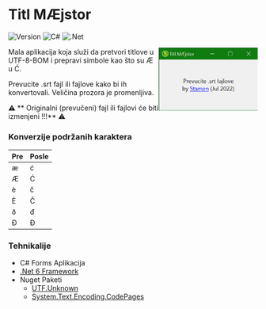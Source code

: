 # Titl MÆjstor

<!-- bedzevi -->
![Version](https://img.shields.io/badge/verzija-1.0.0-blue)
![C#](https://img.shields.io/badge/c%23-%23239120.svg?logo=c-sharp&logoColor=white)
![.Net](https://img.shields.io/badge/.NET-5C2D91?logo=.net&logoColor=white)

<img
    src="preview.png"
    width="200"
    style="float:right;"
/>

Mala aplikacija koja služi da pretvori
titlove u UTF-8-BOM i prepravi simbole
kao što su Æ u Ć.

Prevucite .srt fajl ili fajlove kako bi
ih konvertovali. Veličina prozora je
promenljiva.

:warning: ** Originalni (prevučeni) fajl ili fajlovi će biti izmenjeni !!!** :warning:

### Konverzije podržanih karaktera
| Pre | Posle |
|-----|-------|
|  æ  |   ć   |
|  Æ  |   Ć   |
|  è  |   č   |
|  È  |   Č   |
|  ð  |   đ   |
|  Ð  |   Đ   |

### Tehnikalije
- C# Forms Aplikacija
- [.Net 6 Framework](https://dotnet.microsoft.com/en-us/download)
- Nuget Paketi
  - [UTF.Unknown](https://www.nuget.org/packages/UTF.Unknown/)
  - [System.Text.Encoding.CodePages](https://www.nuget.org/packages/System.Text.Encoding.CodePages)